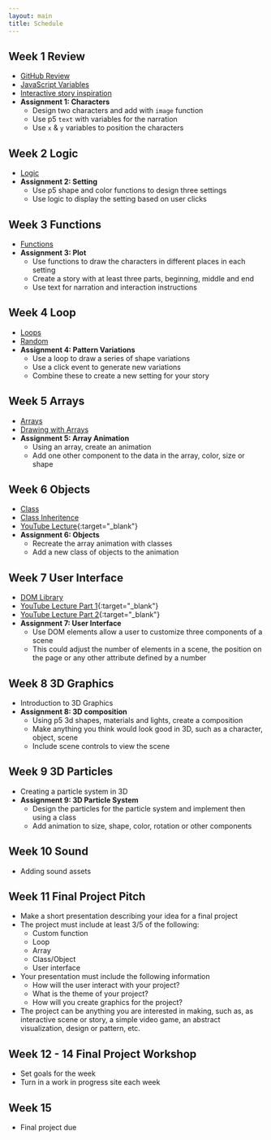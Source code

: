 ```yaml
---
layout: main
title: Schedule
---
```


<!-- ## Project 1 **Interactive story**
- While reviewing variables, logic and functions, we will create an interactive story using p5
- Story elements: character, setting, plot
 -->

## Week 1 **Review**
- [GitHub Review](notes/github)
- [JavaScript Variables](notes/variables)
- [Interactive story inspiration](inspiration/interactive_story/)
- **Assignment 1: Characters**
	- Design two characters and add with `image` function
	- Use p5 `text` with variables for the narration
	- Use `x` & `y` variables to position the characters

## Week 2 **Logic**
- [Logic](notes/logic)
- **Assignment 2: Setting**
	- Use p5 shape and color functions to design three settings
	- Use logic to display the setting based on user clicks

## Week 3 **Functions**
- [Functions](notes/functions)
- **Assignment 3: Plot**
	- Use functions to draw the characters in different places in each setting
	- Create a story with at least three parts, beginning, middle and end
	- Use text for narration and interaction instructions

<!-- ## Project 2 **Generative Patterns**
- Use loops to create patterns that change  -->

## Week 4 **Loop**
- [Loops](notes/loop)
- [Random](notes/random)
- **Assignment 4: Pattern Variations**
	- Use a loop to draw a series of shape variations
	- Use a click event to generate new variations
	- Combine these to create a new setting for your story

## Week 5 **Arrays**
- [Arrays](notes/array)
- [Drawing with Arrays](notes/array/animation)
- **Assignment 5: Array Animation**
	- Using an array, create an animation
	- Add one other component to the data in the array, color, size or shape


## Week 6 **Objects**
- [Class](notes/class)
- [Class Inheritence](notes/class/inheritance)
- [YouTube Lecture](https://www.youtube.com/watch?v=P3R9Q4Qidwg){:target="_blank"}
- **Assignment 6: Objects**
	- Recreate the array animation with classes
	- Add a new class of objects to the animation

## Week 7 **User Interface**
- [DOM Library](notes/dom)
- [YouTube Lecture Part 1](https://www.youtube.com/watch?v=hW3nChrIwaA){:target="_blank"}
- [YouTube Lecture Part 2](https://www.youtube.com/watch?v=4Z57Bzg1ZOI){:target="_blank"}
- **Assignment 7: User Interface**
	- Use DOM elements allow a user to customize three components of a scene
	- This could adjust the number of elements in a scene, the position on the page or any other attribute defined by a number

## Week 8 **3D Graphics**
- Introduction to 3D Graphics
- **Assignment 8: 3D composition**
	- Using p5 3d shapes, materials and lights, create a composition
	- Make anything you think would look good in 3D, such as a character, object, scene
	- Include scene controls to view the scene

## Week 9 **3D Particles**
- Creating a particle system in 3D
- **Assignment 9: 3D Particle System**
	- Design the particles for the particle system and implement then using a class
	- Add animation to size, shape, color, rotation or other components

## Week 10 **Sound**
- Adding sound assets

## Week 11 **Final Project Pitch**
- Make a short presentation describing your idea for a final project
- The project must include at least 3/5 of the following:
	- Custom function
	- Loop
	- Array
	- Class/Object
	- User interface
- Your presentation must include the following information
	- How will the user interact with your project?
	- What is the theme of your project?
	- How will you create graphics for the project?
- The project can be anything you are interested in making, such as, as interactive scene or story, a simple video game, an abstract visualization, design or pattern, etc.

## Week 12 - 14 **Final Project Workshop**
- Set goals for the week
- Turn in a work in progress site each week

## Week 15
- Final project due


<!-- 

modules-
map
animated sprites
paralax
sound
data

i need to add
- support for p5.play sprites
- p5.play collisions
- data for obstacles, scenery, characters
- moving map
- sound triggers, bg sound
- exit function for changing scenes ....

	maybe
- just go to objects
	- classes
	- inheritance
- then arrays
- then work on game
- sound
- graphics, animations
- saving data as levels


## Week 5 **Grid**
- [Grid](notes/grid)
- [Save image](notes/save)
- **Assignment 5: Grid Design**
	- Use a nested loop, create a design for a product
	- Could be a t-shirt, wall paper, bag, anything with patterns
	- Use mouse click to generate new pattern and save as image
	- Choose three design to show in class
	- [Generative landscapes](https://generativelandscapes.wordpress.com/2014/08/15/complex-pattern-from-simple-arcs-example-3-6/){:target="_blank"}
	- [Libs Elliott: Generated quilt design](http://themakersnation.com/maker-spotlight-libs-elliott/){:target="_blank"}
	- [Generative Patterns Google Image Search](https://www.google.com/search?q=generative+patterns&source=lnms&tbm=isch&sa=X&ved=0ahUKEwiA-OPl3fbWAhWD6iYKHTihD7EQ_AUICigB&biw=1897&bih=984#imgrc=_){:target="_blank"}


## Project 3 **Data Visualization**
- Using an external data source, create a visualization of the data with p5 shapes and color
- Use arrays and loops to read through data

## Week 7 **Arrays**
- [Arrays](notes/array)
- [Drawing with Arrays](notes/array/animation)
- **Assignment 7: Array Animation**
	- Using an array, create an animation
	- Add one other component to the data in the array, color, size or shape

## Week 8 **Data**
- [Data Files](notes/data/csv)
- [Data Visualization](notes/data/vis)
- **Assignment 8: Data Visualization**
	- Choose a data source and download as a CSV file
	- Use a loop to read data
	- Visualize data with p5 functions

## Project 4 **Mobile Game**
- Mobile events and touches
- Object oriented programming for game elements

## Week 9 **Objects**
- [Objects](notes/objects)
- [Class](notes/class)
- **Assignment 9: Game Graphics**
	- Create custom graphics for the spaceship and asteroids
	- Can use a new theme
	- Randomize one property of asteroids
	- Add one new property to the spaceship

## Week 10 **Class Inheritance**
- [Class Inheritence](notes/class/inheritance)
- **Assignment 10: Laser Sub Class**
	- Create a custom class for game lasers
	- Extend the Entity class
	- Write `display` and `update` methods

## Week 11 **Game Dynamics**
- [Game Dynamics](notes/game/dynamics)

- **Assignemnt 11: Final Project Proposal**
	- Choose one of the projects to continue working on for the final
	- Propose a substantial update 
		- Including updated graphics 
		- New code for added mechanic or feature

## Week 12 **Mobile Interaction**
- Present Final Project proposal
- [Mobile Events](notes/events/mobile)

## Week 13/14 **Final project workshop**

<!--  start with simple array assignment
	use data source in week 2 -->

<!-- 
	rectXY.push([mouseX, mouseY]);
 -->

<!-- ## Week 8 Objects
- [Objects]() -->


<!-- 

game mechanics
custom update / sides etc
difficulty increase
timers
animations
scenes
power ups

- **Assignemnt 11: Mobile Events**
	- Implement mobile events in your game
	- Adjust the speed and properties for game play
	- Add game dynamics to make the game more difficult over time


other courses
	http://www.cs.cmu.edu/~./15110/schedule.html
	http://cmuems.com/2015c/
	http://www.cs.cmu.edu/~112/notes/notes-1d-lists.html
	https://creative-coding.decontextualize.com/
	http://coursescript.com/notes/interactivecomputing/objects/index.html



midterm - giphy
- meme generator - user adds meme search and text for meme and it generates meme with image
- meme madlibs/quiz game
- meme choose the right image for search term
- 

interactive story
	- decision tree, user experience map
	- input vs branching stories
	- randomized outputs
interactive comic
	- clicking on images
	- decision trees etc
interactive video
	- using web video
	- combine video sources
	- youtube and native video
data api
	- data viz
	- user input
meme generator
	- get a random image
	- random text
	- 

css3
more git
threejs?
libraries?

http://teachingmultimedia.net/mmp420syllabus.html

-->